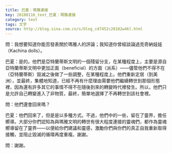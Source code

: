 ```yaml
---
title: 巴夏：瑪雅連接
key: 20180116_text_巴夏：瑪雅連接
category: text
tags: 文字
source: http://blog.sina.com.cn/s/blog_cd7452c20102w4kl.html
---
```


問：我想要知道你能否發表關於瑪雅人的評論；我知道你曾經談論過克奇納娃娃（Kachina dolls）。

巴夏：是的。他們是亞特蘭蒂斯文明的一個殘留分支，在某種程度上，主要是源自亞特蘭蒂斯文明中更加正面（beneficial）的方面（派系）——儘管他們不得不在（亞特蘭蒂斯）毀滅之後做了一些調整，在某種程度上。他們重新定居（到美洲），並最終，集體地知道，已經不再有什麼理由需要他們繼續轉世到那個形態裡，因為還有許多其它的事情不得不在隨後到來的轉變時代裡發生。所以，他們只是允許自己轉變進入了非物質，最終，簡單地選擇了不再轉世到該社會裡。

問：他們還會回來嗎？

巴夏：他們回來了，但是是以多種方式。不過，他們中的一些，留在了靈界，擔任嚮導。大部分你們認知為與瑪雅文明的轉世有很大程度連接的靈魂們，都作為靈魂嚮導留在了靈界——以便給你們建議和靈感，激勵你們與你們的真正自我重新取得接觸，並阻止毀滅的循環再度重複。謝謝。

問：謝謝。
